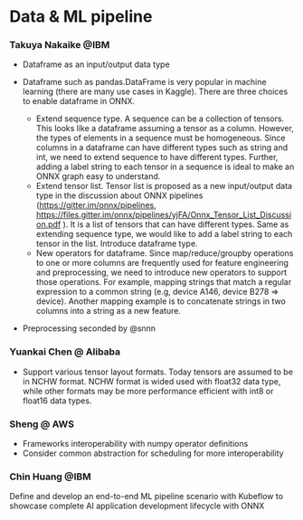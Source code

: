 # Data & ML pipeline


### Takuya Nakaike @IBM

- Dataframe as an input/output data type
- Dataframe such as pandas.DataFrame is very popular in machine learning (there are many use cases in Kaggle). There are three choices to enable dataframe in ONNX.
  - Extend sequence type. A sequence can be a collection of tensors. This looks like a dataframe assuming a tensor as a column. However, the types of elements in a sequence must be homogeneous. Since columns in a dataframe can have different types such as string and int, we need to extend sequence to have different types. Further, adding a label string to each tensor in a sequence is ideal to make an ONNX graph easy to understand.
  - Extend tensor list. Tensor list is proposed as a new input/output data type in the discussion about ONNX pipelines (https://gitter.im/onnx/pipelines, https://files.gitter.im/onnx/pipelines/yjFA/Onnx_Tensor_List_Discussion.pdf ). It is a list of tensors that can have different types. Same as extending sequence type, we would like to add a label string to each tensor in the list.
Introduce dataframe type.
  - New operators for dataframe.
Since map/reduce/groupby operations to one or more columns are frequently used for feature engineering and preprocessing, we need to introduce new operators to support those operations. For example, mapping strings that match a regular expression to a common string (e.g, device A146, device B278 ⇒ device). Another mapping example is to concatenate strings in two columns into a string as a new feature.

- Preprocessing seconded by @snnn

### Yuankai Chen @ Alibaba
- Support various tensor layout formats. Today tensors are assumed to be in NCHW format. NCHW format is wided used with float32 data type, while other formats may be more performance efficient with int8 or float16 data types.

### Sheng @ AWS
- Frameworks interoperability with numpy operator definitions
- Consider common abstraction for scheduling for more interoperability

### Chin Huang @IBM
Define and develop an end-to-end ML pipeline scenario with Kubeflow to showcase complete AI application development lifecycle with ONNX
